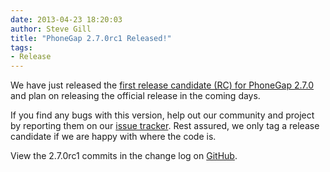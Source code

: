 ```yaml
---
date: 2013-04-23 18:20:03
author: Steve Gill
title: "PhoneGap 2.7.0rc1 Released!"
tags:
- Release
---
```


We have just released the [first release candidate (RC) for PhoneGap 2.7.0](https://s3.amazonaws.com/phonegap.download/phonegap-2.7.0rc1.zip) and plan on releasing the official release in the coming days.

If you find any bugs with this version, help out our community and project by reporting them on our <a href="https://issues.apache.org/jira/browse/CB">issue tracker</a>. Rest assured, we only tag a release candidate if we are happy with where the code is.

View the 2.7.0rc1 commits in the change log on [GitHub](https://github.com/phonegap/phonegap/blob/2.7.0rc1/changelog).
